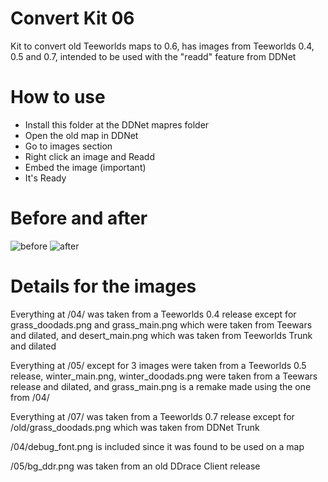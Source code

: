 # Convert Kit 06
 Kit to convert old Teeworlds maps to 0.6, has images from Teeworlds 0.4, 0.5 and 0.7, intended to be used with the "readd" feature from DDNet

# How to use

- Install this folder at the DDNet mapres folder
- Open the old map in DDNet
- Go to images section
- Right click an image and Readd
- Embed the image (important)
- It's Ready

# Before and after

![before](https://cdn.discordapp.com/attachments/1158413033681457194/1290711270626168872/before.png?ex=66fd740b&is=66fc228b&hm=96db45d8ff696736649d3b780e28071b4d4b7f9df3b16f60a29b67909ec4e980&)
![after](https://cdn.discordapp.com/attachments/1158413033681457194/1290711269669601291/after.png?ex=66fd740a&is=66fc228a&hm=35be3585e33b825a4fb5e9b38c3ea299dab43c047c343e96b6c4e140fc85763f&)

# Details for the images

Everything at /04/ was taken from a Teeworlds 0.4 release except for grass_doodads.png and grass_main.png which were taken from Teewars and dilated, and desert_main.png which was taken from Teeworlds Trunk and dilated

Everything at /05/ except for 3 images were taken from a Teeworlds 0.5 release, winter_main.png, winter_doodads.png were taken from a Teewars release and dilated, and grass_main.png is a remake made using the one from /04/

Everything at /07/ was taken from a Teeworlds 0.7 release except for /old/grass_doodads.png which was taken from DDNet Trunk

/04/debug_font.png is included since it was found to be used on a map

/05/bg_ddr.png was taken from an old DDrace Client release
